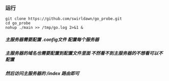 ### 运行
```
git clone https://github.com/swirldawn/go_probe.git
cd go_probe
nohup ./main >> /tmp/go.log 2>&1 &
```

##### 主服务器需要配置 .config文件 配置每个服务器
##### 主服务器的域名也需要配置到配置文件里面 不然看不到主服务器的不想看可以不配置
##### 然后访问主服务器的 /index 路由即可